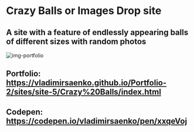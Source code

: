 # Crazy Balls or Images Drop site

## A site with a feature of endlessly appearing balls of different sizes with random photos

![img-portfolio](https://user-images.githubusercontent.com/56477695/135832838-c65dd441-dacd-4754-9ab7-3bc37635ed84.png)

## Portfolio: https://vladimirsaenko.github.io/Portfolio-2/sites/site-5/Crazy%20Balls/index.html

## Codepen: https://codepen.io/vladimirsaenko/pen/xxqeVoj
